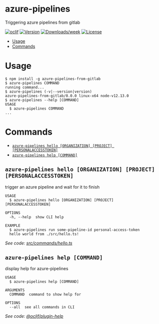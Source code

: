 azure-pipelines
===============

Triggering azure pipelines from gitlab

[![oclif](https://img.shields.io/badge/cli-oclif-brightgreen.svg)](https://oclif.io)
[![Version](https://img.shields.io/npm/v/azure-pipelines.svg)](https://npmjs.org/package/azure-pipelines)
[![Downloads/week](https://img.shields.io/npm/dw/azure-pipelines.svg)](https://npmjs.org/package/azure-pipelines)
[![License](https://img.shields.io/npm/l/azure-pipelines.svg)](https://github.com/xWiiLLz/azure-pipelines/blob/master/package.json)

<!-- toc -->
* [Usage](#usage)
* [Commands](#commands)
<!-- tocstop -->
# Usage
<!-- usage -->
```sh-session
$ npm install -g azure-pipelines-from-gitlab
$ azure-pipelines COMMAND
running command...
$ azure-pipelines (-v|--version|version)
azure-pipelines-from-gitlab/0.0.0 linux-x64 node-v12.13.0
$ azure-pipelines --help [COMMAND]
USAGE
  $ azure-pipelines COMMAND
...
```
<!-- usagestop -->
# Commands
<!-- commands -->
* [`azure-pipelines hello [ORGANIZATION] [PROJECT] [PERSONALACCESSTOKEN]`](#azure-pipelines-hello-organization-project-personalaccesstoken)
* [`azure-pipelines help [COMMAND]`](#azure-pipelines-help-command)

## `azure-pipelines hello [ORGANIZATION] [PROJECT] [PERSONALACCESSTOKEN]`

trigger an azure pipeline and wait for it to finish

```
USAGE
  $ azure-pipelines hello [ORGANIZATION] [PROJECT] [PERSONALACCESSTOKEN]

OPTIONS
  -h, --help  show CLI help

EXAMPLE
  $ azure-pipelines run some-pipeline-id personal-access-token
  hello world from ./src/hello.ts!
```

_See code: [src/commands/hello.ts](https://github.com/xWiiLLz/azure-pipelines-from-gitlab/blob/v0.0.0/src/commands/hello.ts)_

## `azure-pipelines help [COMMAND]`

display help for azure-pipelines

```
USAGE
  $ azure-pipelines help [COMMAND]

ARGUMENTS
  COMMAND  command to show help for

OPTIONS
  --all  see all commands in CLI
```

_See code: [@oclif/plugin-help](https://github.com/oclif/plugin-help/blob/v2.2.3/src/commands/help.ts)_
<!-- commandsstop -->
